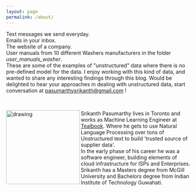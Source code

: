 ```yaml
---
layout: page
permalink: /about/
---
```


Text messages we send everyday.  
Emails in your inbox.  
The website of a company.  
User manuals from 10 different Washers manufacturers in the folder *user_manuals_washer*.  
These are some of the examples of "unstructured" data where there is no pre-defined model for the data.
I enjoy working with this kind of data, and wanted to share any interesting findings through this blog.
Would be delighted to hear your approaches in dealing with unstructured data, start conversation
at <pasumarthysrikanth@gmail.com> !  

&nbsp;
&nbsp;

<p><img src="/images/display_picture.jpg" alt="drawing" width="200" align="left"/> Srikanth Pasumarthy lives in Toronto
and works as Machine Learning Engineer at 
<a href = "http://www.tealbook.com">Tealbook</a>. Where he gets to use Natural Language Processing over tons of 
Unstructured text to build 'trusted source of supplier data'.<br>
In the early phase of his career he was a software engineer, building
elements of cloud infrastructure for ISPs and Enterprises.<br>
Srikanth has a Masters degree from McGill University 
and Bachelors degree from Indian Institute of Technology Guwahati.</p>
